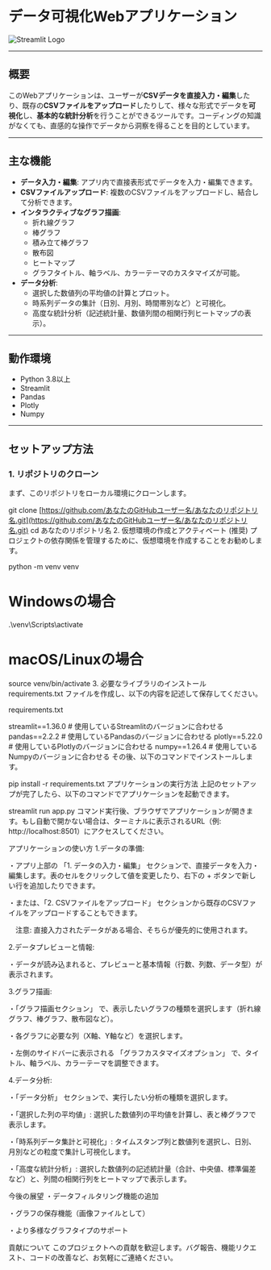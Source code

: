 # データ可視化Webアプリケーション

![Streamlit Logo](https://streamlit.io/images/brand/streamlit-logo-light.svg)

---

## 概要

このWebアプリケーションは、ユーザーが**CSVデータを直接入力・編集**したり、既存の**CSVファイルをアップロード**したりして、様々な形式でデータを**可視化**し、**基本的な統計分析**を行うことができるツールです。コーディングの知識がなくても、直感的な操作でデータから洞察を得ることを目的としています。

---

## 主な機能

* **データ入力・編集**: アプリ内で直接表形式でデータを入力・編集できます。
* **CSVファイルアップロード**: 複数のCSVファイルをアップロードし、結合して分析できます。
* **インタラクティブなグラフ描画**:
    * 折れ線グラフ
    * 棒グラフ
    * 積み立て棒グラフ
    * 散布図
    * ヒートマップ
    * グラフタイトル、軸ラベル、カラーテーマのカスタマイズが可能。
* **データ分析**:
    * 選択した数値列の平均値の計算とプロット。
    * 時系列データの集計（日別、月別、時間帯別など）と可視化。
    * 高度な統計分析（記述統計量、数値列間の相関行列ヒートマップの表示）。

---

## 動作環境

* Python 3.8以上
* Streamlit
* Pandas
* Plotly
* Numpy

---

## セットアップ方法

### 1. リポジトリのクローン

まず、このリポジトリをローカル環境にクローンします。

git clone [https://github.com/あなたのGitHubユーザー名/あなたのリポジトリ名.git](https://github.com/あなたのGitHubユーザー名/あなたのリポジトリ名.git)
cd あなたのリポジトリ名
2. 仮想環境の作成とアクティベート (推奨)
プロジェクトの依存関係を管理するために、仮想環境を作成することをお勧めします。

python -m venv venv
# Windowsの場合
.\venv\Scripts\activate
# macOS/Linuxの場合
source venv/bin/activate
3. 必要なライブラリのインストール
requirements.txt ファイルを作成し、以下の内容を記述して保存してください。

requirements.txt

streamlit==1.36.0 # 使用しているStreamlitのバージョンに合わせる
pandas==2.2.2    # 使用しているPandasのバージョンに合わせる
plotly==5.22.0   # 使用しているPlotlyのバージョンに合わせる
numpy==1.26.4    # 使用しているNumpyのバージョンに合わせる
その後、以下のコマンドでインストールします。

pip install -r requirements.txt
アプリケーションの実行方法
上記のセットアップが完了したら、以下のコマンドでアプリケーションを起動できます。

streamlit run app.py
コマンド実行後、ブラウザでアプリケーションが開きます。もし自動で開かない場合は、ターミナルに表示されるURL（例: http://localhost:8501）にアクセスしてください。

アプリケーションの使い方
1.データの準備:

   ・アプリ上部の 「1. データの入力・編集」 セクションで、直接データを入力・編集します。表のセルをクリックして値を変更したり、右下の + ボタンで新しい行を追加したりできます。

   ・または、「2. CSVファイルをアップロード」 セクションから既存のCSVファイルをアップロードすることもできます。

   　注意: 直接入力されたデータがある場合、そちらが優先的に使用されます。

2.データプレビューと情報:

   ・データが読み込まれると、プレビューと基本情報（行数、列数、データ型）が表示されます。

3.グラフ描画:

   ・「グラフ描画セクション」 で、表示したいグラフの種類を選択します（折れ線グラフ、棒グラフ、散布図など）。

   ・各グラフに必要な列（X軸、Y軸など）を選択します。

   ・左側のサイドバーに表示される 「グラフカスタマイズオプション」 で、タイトル、軸ラベル、カラーテーマを調整できます。

4.データ分析:

   ・「データ分析」 セクションで、実行したい分析の種類を選択します。

   ・「選択した列の平均値」: 選択した数値列の平均値を計算し、表と棒グラフで表示します。

   ・「時系列データ集計と可視化」: タイムスタンプ列と数値列を選択し、日別、月別などの粒度で集計し可視化します。

   ・「高度な統計分析」: 選択した数値列の記述統計量（合計、中央値、標準偏差など）と、列間の相関行列をヒートマップで表示します。

今後の展望 
・データフィルタリング機能の追加

・グラフの保存機能（画像ファイルとして）

・より多様なグラフタイプのサポート

貢献について 
このプロジェクトへの貢献を歓迎します。バグ報告、機能リクエスト、コードの改善など、お気軽にご連絡ください。
